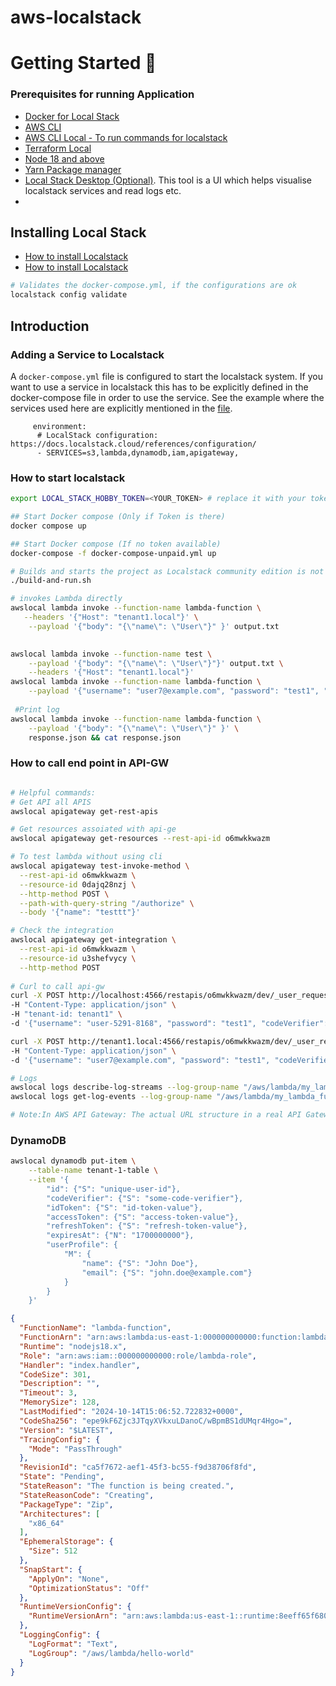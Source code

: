 # aws-localstack

# Getting Started 🚀

### Prerequisites for running Application

* <a href=https://www.docker.com/>Docker for Local Stack</a>
* <a href=https://docs.aws.amazon.com/cli/latest/userguide/getting-started-install.html>AWS CLI</a>
* <a href=https://github.com/localstack/awscli-local>AWS CLI Local - To run commands for localstack</a>
* <a href=https://github.com/localstack/terraform-local>Terraform Local</a>
* <a href=https://nodejs.org/en/blog/release/v18.17.0>Node 18 and above</a>
* <a href=https://classic.yarnpkg.com/lang/en/docs/install/#mac-stable>Yarn Package manager</a>
* <a href=https://docs.localstack.cloud/user-guide/tools/localstack-desktop/>Local Stack Desktop (Optional)</a>. This tool is a UI which helps visualise localstack services and read logs etc.
* 

## Installing Local Stack

* <a href=https://docs.localstack.cloud/getting-started/installation/>How to install Localstack</a>
* <a href=https://docs.localstack.cloud/getting-started/installation/>How to install Localstack</a>


``` bash
# Validates the docker-compose.yml, if the configurations are ok
localstack config validate
```



## Introduction

### Adding a Service to Localstack
A ```docker-compose.yml``` file is configured to start the localstack system. If you want to use a service in
localstack this has to be explicitly defined in the docker-compose file in order to use the service. See
the example where the services used here are explicitly mentioned in the [file](docker-compose.yml).

```
     environment:
      # LocalStack configuration: https://docs.localstack.cloud/references/configuration/
      - SERVICES=s3,lambda,dynamodb,iam,apigateway,
```

### How to start localstack
```bash
export LOCAL_STACK_HOBBY_TOKEN=<YOUR_TOKEN> # replace it with your token if you have a pro or a hobby auth token

## Start Docker compose (Only if Token is there)
docker compose up

## Start Docker compose (If no token available)
docker-compose -f docker-compose-unpaid.yml up

# Builds and starts the project as Localstack community edition is not persistent
./build-and-run.sh

# invokes Lambda directly
awslocal lambda invoke --function-name lambda-function \
   --headers '{"Host": "tenant1.local"}' \
    --payload '{"body": "{\"name\": \"User\"}" }' output.txt
    

awslocal lambda invoke --function-name test \
    --payload '{"body": "{\"name\": \"User\"}"}' output.txt \
    --headers '{"Host": "tenant1.local"}'
awslocal lambda invoke --function-name lambda-function \
    --payload '{"username": "user7@example.com", "password": "test1", "codeVerifier": "codeVerifier"}' output.txt
        
 #Print log
awslocal lambda invoke --function-name lambda-function \
    --payload '{"body": "{\"name\": \"User\"}" }' \
    response.json && cat response.json
```

### How to call end point in API-GW

```bash

# Helpful commands: 
# Get API all APIS   
awslocal apigateway get-rest-apis

# Get resources assoiated with api-ge    
awslocal apigateway get-resources --rest-api-id o6mwkkwazm

# To test lambda without using cli
awslocal apigateway test-invoke-method \
  --rest-api-id o6mwkkwazm \
  --resource-id 0dajq28nzj \
  --http-method POST \
  --path-with-query-string "/authorize" \
  --body '{"name": "testtt"}'

# Check the integration
awslocal apigateway get-integration \
  --rest-api-id o6mwkkwazm \
  --resource-id u3shefvycy \
  --http-method POST
  
# Curl to call api-gw 
curl -X POST http://localhost:4566/restapis/o6mwkkwazm/dev/_user_request_/authorize \
-H "Content-Type: application/json" \
-H "tenant-id: tenant1" \
-d '{"username": "user-5291-8168", "password": "test1", "codeVerifier": "codeVerifier"}'

curl -X POST http://tenant1.local:4566/restapis/o6mwkkwazm/dev/_user_request_/authorize \
-H "Content-Type: application/json" \
-d '{"username": "user7@example.com", "password": "test1", "codeVerifier": "codeVerifier"}'

# Logs 
awslocal logs describe-log-streams --log-group-name "/aws/lambda/my_lambda_function"
awslocal logs get-log-events --log-group-name "/aws/lambda/my_lambda_function" --log-stream-name "<log_stream_name>"

# Note:In AWS API Gateway: The actual URL structure in a real API Gateway doesn't contain _user_request_. However, when you interact with API Gateway through LocalStack, _user_request_ is a placeholder that LocalStack uses to differentiate between management APIs (like defining resources) and actual user requests (interacting with your API).

```

### DynamoDB

```bash
awslocal dynamodb put-item \
    --table-name tenant-1-table \
    --item '{
        "id": {"S": "unique-user-id"},
        "codeVerifier": {"S": "some-code-verifier"},
        "idToken": {"S": "id-token-value"},
        "accessToken": {"S": "access-token-value"},
        "refreshToken": {"S": "refresh-token-value"},
        "expiresAt": {"N": "1700000000"},
        "userProfile": {
            "M": {
                "name": {"S": "John Doe"},
                "email": {"S": "john.doe@example.com"}
            }
        }
    }'

```

```json
{
  "FunctionName": "lambda-function",
  "FunctionArn": "arn:aws:lambda:us-east-1:000000000000:function:lambda-function",
  "Runtime": "nodejs18.x",
  "Role": "arn:aws:iam::000000000000:role/lambda-role",
  "Handler": "index.handler",
  "CodeSize": 301,
  "Description": "",
  "Timeout": 3,
  "MemorySize": 128,
  "LastModified": "2024-10-14T15:06:52.722832+0000",
  "CodeSha256": "epe9kF6Zjc3JTqyXVkxuLDanoC/wBpmBS1dUMqr4Hgo=",
  "Version": "$LATEST",
  "TracingConfig": {
    "Mode": "PassThrough"
  },
  "RevisionId": "ca5f7672-aef1-45f3-bc55-f9d38706f8fd",
  "State": "Pending",
  "StateReason": "The function is being created.",
  "StateReasonCode": "Creating",
  "PackageType": "Zip",
  "Architectures": [
    "x86_64"
  ],
  "EphemeralStorage": {
    "Size": 512
  },
  "SnapStart": {
    "ApplyOn": "None",
    "OptimizationStatus": "Off"
  },
  "RuntimeVersionConfig": {
    "RuntimeVersionArn": "arn:aws:lambda:us-east-1::runtime:8eeff65f6809a3ce81507fe733fe09b835899b99481ba22fd75b5a7338290ec1"
  },
  "LoggingConfig": {
    "LogFormat": "Text",
    "LogGroup": "/aws/lambda/hello-world"
  }
}
```

